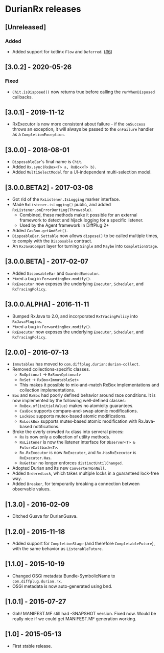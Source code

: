 # DurianRx releases

## [Unreleased]
### Added
* Added support for kotlinx `Flow` and `Deferred`. ([#6](https://github.com/diffplug/durian-rx/pull/6))

## [3.0.2] - 2020-05-26
### Fixed
* `Chit.isDisposed()` now returns true before calling the `runWhenDisposed` callbacks.

## [3.0.1] - 2019-11-12
* RxExecutor is now more consistent about failure - if the `onSuccess` throws an exception, it will always be passed to the `onFailure` handler as a `CompletionException`.

## [3.0.0] - 2018-08-01
* `DisposableEar`'s final name is `Chit`.
* Added `Rx.sync(RxBox<T> a, RxBox<T> b)`.
* Added `MultiSelectModel` for a UI-independent multi-selection model.

## [3.0.0.BETA2] - 2017-03-08
* Got rid of the `RxListener.IsLogging` marker interface.
* Made `RxListener.isLogging()` public, and added `RxListener.onErrorDontLog(Throwable)`.
  + Combined, these methods make it possible for an external framework to detect and hijack logging for a specific listener.
  + Used by the Agent framework in DiffPlug 2+
* Added `CasBox.getAndSet()`.
* `DispoableEar.Settable` now allows `dispose()` to be called multiple times, to comply with the `Disposable` contract.
* An `RxJavaCompat` layer for turning `Single` and `Maybe` into `CompletionStage`.

## [3.0.0.BETA] - 2017-02-07
* Added `DisposableEar` and `GuardedExecutor`.
* Fixed a bug in `ForwardingBox.modify()`.
* `RxExecutor` now exposes the underlying `Executor`, `Scheduler`, and `RxTracingPolicy`.

## [3.0.0.ALPHA] - 2016-11-11
* Bumped RxJava to 2.0, and incorporated `RxTracingPolicy` into `RxJavaPlugins`.
* Fixed a bug in `ForwardingBox.modify()`.
* `RxExecutor` now exposes the underlying `Executor`, `Scheduler`, and `RxTracingPolicy`.

## [2.0.0] - 2016-07-13
* `Immutables` has moved to `com.diffplug.durian:durian-collect`.
* Removed collections-specific classes.
  + `RxOptional` -> `RxBox<Optional>`
  + `RxSet` -> `RxBox<ImmutableSet>`
  + This makes it possible to mix-and-match RxBox implementations and collection implementations.
* `Box` and `RxBox` had poorly defined behavior around race conditions.  It is now implemented by the following well-defined classes:
  + `RxBox.of(initialValue)` makes no atomicity guarantees.
  + `CasBox` supports compare-and-swap atomic modifications.
  + `LockBox` supports mutex-based atomic modifications.
  + `RxLockBox` supports mutex-based atomic modification with RxJava-based notifications.
* Broke the overly crowded `Rx` class into serveral pieces:
  + `Rx` is now only a collection of utility methods.
  + `RxListener` is now the listener interface for `Observer<T> & FutureCallback<T>`.
  + `Rx.RxExecutor` is now `RxExecutor`, and `Rx.HasRxExecutor` is `RxExecutor.Has`.
  + `RxGetter` no longer enforces `distinctUntilChanged`.
* Adopted Durian and its new `ConverterNonNull`.
* Added `OrderedLock`, which takes multiple locks in a guaranteed lock-free way.
* Added `Breaker`, for temporarily breaking a connection between observable values.

## [1.3.0] - 2016-02-09
* Ditched Guava for DurianGuava.

## [1.2.0] - 2015-11-18
* Added support for `CompletionStage` (and therefore `CompletableFuture`), with the same behavior as `ListenableFuture`.

## [1.1.0] - 2015-10-19
* Changed OSGi metadata Bundle-SymbolicName to `com.diffplug.durian.rx`.
* OSGi metadata is now auto-generated using bnd.

## [1.0.1] - 2015-07-27
* Gah! MANIFEST.MF still had -SNAPSHOT version.  Fixed now.  Would be really nice if we could get MANIFEST.MF generation working.

## [1.0] - 2015-05-13
* First stable release.
